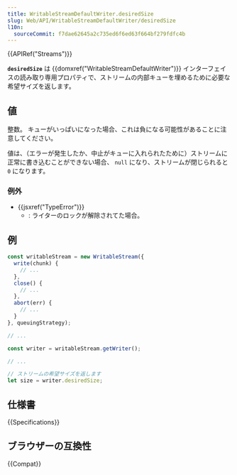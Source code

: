 ```yaml
---
title: WritableStreamDefaultWriter.desiredSize
slug: Web/API/WritableStreamDefaultWriter/desiredSize
l10n:
  sourceCommit: f7dae62645a2c735ed6f6ed63f664bf279fdfc4b
---
```


{{APIRef("Streams")}}

**`desiredSize`** は {{domxref("WritableStreamDefaultWriter")}} インターフェイスの読み取り専用プロパティで、ストリームの内部キューを埋めるために必要な希望サイズを返します。

## 値

整数。 キューがいっぱいになった場合、これは負になる可能性があることに注意してください。

値は、（エラーが発生したか、中止がキューに入れられたために）ストリームに正常に書き込むことができない場合、 `null` になり、ストリームが閉じられると `0` になります。

### 例外

- {{jsxref("TypeError")}}
  - : ライターのロックが解除されてた場合。

## 例

```js
const writableStream = new WritableStream({
  write(chunk) {
    // ...
  },
  close() {
    // ...
  },
  abort(err) {
    // ...
  }
}, queuingStrategy);

// ...

const writer = writableStream.getWriter();

// ...

// ストリームの希望サイズを返します
let size = writer.desiredSize;
```

## 仕様書

{{Specifications}}

## ブラウザーの互換性

{{Compat}}
